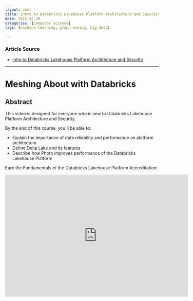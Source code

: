 ```yaml
---
layout: post
title: Intro to Databricks Lakehouse Platform Architecture and Security 
date: 2022-12-29
categories: [computer science]
tags: [machine learning, graph mining, big data]

---
```


### Article Source

* [Intro to Databricks Lakehouse Platform Architecture and Security](https://www.youtube.com/watch?v=5oz5dwHU_mM)


---

# Meshing About with Databricks

## Abstract

This video is designed for everyone who is new to Databricks Lakehouse Platform Architecture and Security.  

By the end of this course, you'll be able to:

- Explain the importance of data reliability and performance on platform architecture
- Define Delta Lake and its features
- Describe how Photo improves performance of the Databricks Lakehouse Platform

Earn the Fundamentals of the Databricks Lakehouse Platform Accreditation:


<iframe width="600" height="400" src="https://www.youtube.com/embed/5oz5dwHU_mM" title="YouTube video player" frameborder="0" allow="accelerometer; autoplay; clipboard-write; encrypted-media; gyroscope; picture-in-picture" allowfullscreen></iframe>